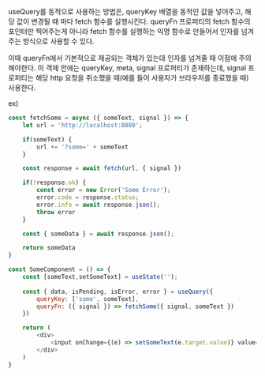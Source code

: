 useQuery를 동적으로 사용하는 방법은,
queryKey 배열을 동적인 값을 넣어주고, 해당 값이 변경될 때 마다 fetch 함수를 실행시킨다.
queryFn 프로퍼티의 fetch 함수의 포인터만 찍어주는게 아니라 fetch 함수를 실행하는 익명 함수로 만들어서
인자를 넘겨주는 방식으로 사용할 수 있다.

이때 queryFn에서 기본적으로 제공되는 객체가 있는데 인자를 넘겨줄 때 이점에 주의해야한다.
이 객체 안에는 queryKey, meta, signal 프로퍼티가 존재하는데,
signal 프로퍼티는 해당 http 요청을 취소했을 때(예를 들어 사용자가 브라우저를 종료했을 때) 사용한다.

ex)
```javascript
const fetchSome = async ({ someText, signal }) => {
    let url = 'http://localhost:8080';

    if(someText) {
        url += '?some=' + someText
    }

    const response = await fetch(url, { signal })

    if(!response.ok) {
        const error = new Error('Some Error');
        error.code = response.status;
        error.info = await response.json();
        throw error
    }

    const { someData } = await response.json();

    return someData
}

const SomeComponent = () => {
    const [someText,setSomeText] = useState('');
    
    const { data, isPending, isError, error } = useQuery({
        queryKey: ['some', someText],
        queryFn: ({ signal }) => fetchSome({ signal, someText })
    })

    return (
        <div>
            <input onChange={(e) => setSomeText(e.target.value)} value={someText}>
        </div>
    )
}
```